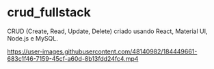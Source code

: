# crud_fullstack

CRUD (Create, Read, Update, Delete) criado usando React, Material UI, Node.js e MySQL.

https://user-images.githubusercontent.com/48140982/184449661-683c1f46-7159-45cf-a60d-8b13fdd24fc4.mp4

